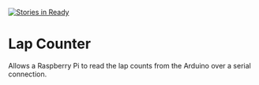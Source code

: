 [![Stories in Ready](https://badge.waffle.io/SelfDriveSlotCars/LapCounter.png?label=ready&title=Ready)](https://waffle.io/SelfDriveSlotCars/LapCounter?utm_source=badge)
# Lap Counter

Allows a Raspberry Pi to read the lap counts from the Arduino over a serial connection.
